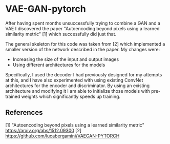 # VAE-GAN-pytorch
After having spent months unsuccessfully trying to combine a GAN and a VAE I discovered the paper "Autoencoding beyond pixels using a learned similarity metric" [1] which successfully did just that. 

The general skeleton for this code was taken from [2] which implemented a smaller version of the network described in the paper. My changes were:
 - Increasing the size of the input and output images
 - Using different architectures for the models
 
Specifically, I used the decoder I had previously designed for my attempts at this, and I have also experimented with using existing ConvNet architectures for the encoder and discriminator. By using an existing architecture and modifying it I am able to initialize those models with pre-trained weights which significantly speeds up training.


## References
[1] "Autoencoding beyond pixels using a learned similarity metric" https://arxiv.org/abs/1512.09300
[2] https://github.com/lucabergamini/VAEGAN-PYTORCH 



